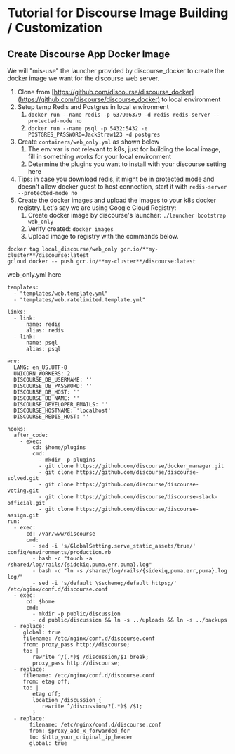 # Tutorial for Discourse Image Building / Customization

## Create Discourse App Docker Image

We will "mis-use" the launcher provided by discourse_docker to create the docker image we want for the discourse web server.

1. Clone from [https://github.com/discourse/discourse_docker](https://github.com/discourse/discourse_docker) to local environment
2. Setup temp Redis and Postgres in local environment
    1. `docker run --name redis -p 6379:6379 -d redis redis-server --protected-mode no`
    2. `docker run --name psql -p 5432:5432 -e POSTGRES_PASSWORD=JackStraw123 -d postgres`
3. Create `containers/web_only.yml` as shown below
    1. The env var is not relevant to k8s, just for building the local image, fill in something works for your local environment
    2. Determine the plugins you want to install with your discourse setting here
4. Tips: in case you download redis, it might be in protected mode and doesn't allow docker guest to host connection, start it with `redis-server --protected-mode no`
5. Create the docker images and upload the images to your k8s docker registry. Let's say we are using Google Cloud Registry:
    1. Create docker image by discourse's launcher: `./launcher bootstrap web_only`
    2. Verify created: `docker images`
    3. Upload image to registry with the commands below.

```
docker tag local_discourse/web_only gcr.io/**my-cluster**/discourse:latest
gcloud docker -- push gcr.io/**my-cluster**/discourse:latest
```
web_only.yml here

```
templates:
  - "templates/web.template.yml"
  - "templates/web.ratelimited.template.yml"

links:
  - link:
      name: redis
      alias: redis
  - link:
      name: psql
      alias: psql  

env:
  LANG: en_US.UTF-8
  UNICORN_WORKERS: 2
  DISCOURSE_DB_USERNAME: ''
  DISCOURSE_DB_PASSWORD: ''
  DISCOURSE_DB_HOST: ''
  DISCOURSE_DB_NAME: ''
  DISCOURSE_DEVELOPER_EMAILS: ''
  DISCOURSE_HOSTNAME: 'localhost'
  DISCOURSE_REDIS_HOST: ''

hooks:
  after_code:
    - exec:
        cd: $home/plugins
        cmd:
          - mkdir -p plugins
          - git clone https://github.com/discourse/docker_manager.git
          - git clone https://github.com/discourse/discourse-solved.git
          - git clone https://github.com/discourse/discourse-voting.git
          - git clone https://github.com/discourse/discourse-slack-official.git
          - git clone https://github.com/discourse/discourse-assign.git
run:
  - exec:
      cd: /var/www/discourse
      cmd:
        - sed -i 's/GlobalSetting.serve_static_assets/true/' config/environments/production.rb
        - bash -c "touch -a /shared/log/rails/{sidekiq,puma.err,puma}.log"
        - bash -c "ln -s /shared/log/rails/{sidekiq,puma.err,puma}.log log/"
        - sed -i 's/default \$scheme;/default https;/' /etc/nginx/conf.d/discourse.conf
  - exec:
      cd: $home
      cmd:
        - mkdir -p public/discussion
        - cd public/discussion && ln -s ../uploads && ln -s ../backups
  - replace:
     global: true
     filename: /etc/nginx/conf.d/discourse.conf
     from: proxy_pass http://discourse;
     to: |
        rewrite ^/(.*)$ /discussion/$1 break;
        proxy_pass http://discourse;
  - replace:
     filename: /etc/nginx/conf.d/discourse.conf
     from: etag off;
     to: |
        etag off;
        location /discussion {
           rewrite ^/discussion/?(.*)$ /$1;
        }
  - replace:
       filename: /etc/nginx/conf.d/discourse.conf
       from: $proxy_add_x_forwarded_for
       to: $http_your_original_ip_header
       global: true      
```
